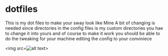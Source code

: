 # dotfiles
This is my dot files to make your sway look like Mine
A bit of changing is needed since directories in the config files is my custom directories you hae to change it into yours and of course to make it work you should be able to do the tweaking for your machine editing the config to your conviniece

<img src=![alt text](https://raw.githubusercontent.com/krishna-incrypto/projectname/master/Picture/2019-08-17-142259_grim.png)>

